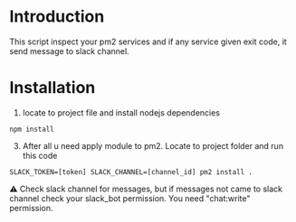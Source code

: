 # Introduction
This script inspect your pm2 services and if any service given exit code, it send message to slack channel.


# Installation
1. locate to project file and install nodejs dependencies


```
npm install
```

3. After all u need apply module to pm2. Locate to project folder and run this code

```
SLACK_TOKEN=[token] SLACK_CHANNEL=[channel_id] pm2 install .
```

:warning:  Check slack channel for messages, but if messages  not came to slack channel check your slack_bot permission. You need "chat:write" permission.